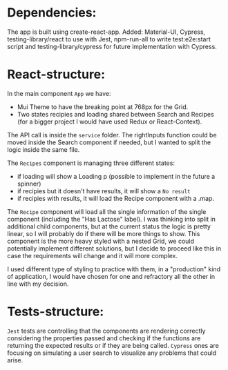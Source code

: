# Dependencies: 

The app is built using create-react-app.
Added: Material-UI, Cypress, testing-library/react to use with Jest, npm-run-all to write test:e2e:start script and testing-library/cypress for future implementation with Cypress.

# React-structure: 

In the main component `App` we have: 

* Mui Theme to have the breaking point at 768px for the Grid.
* Two states recipies and loading shared between Search and Recipes (for a bigger project I would have used Redux or React-Context).

The API call is inside the `service` folder. The rightInputs function could be moved inside the Search component if needed, but I wanted to split the logic inside the same file. 

The `Recipes` component is managing three different states: 
* if loading will show a Loading p (possible to implement in the future a spinner)
* if recipies but it doesn't have results, it will show a `No result`
* if recipies with results, it will load the Recipe component with a .map.

The `Recipe` component will load all the single information of the single component (including the "Has Lactose" label). I was thinking into split in additional child components, but at the current status the logic is pretty linear, so I will probably do if there will be more things to show. 
This component is the more heavy styled with a nested Grid, we could potentially implement different solutions, but I decide to proceed like this in case the requirements will change and it will more complex. 

I used different type of styling to practice with them, in a "production" kind of application, I would have chosen for one and refractory all the other in line with my decision.

# Tests-structure: 

`Jest` tests are controlling that the components are rendering correctly considering the properties passed and checking if the functions are returning the expected results or if they are being called.
`Cypress` ones are focusing on simulating a user search to visualize any problems that could arise. 



